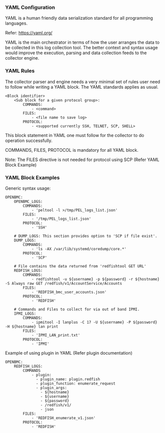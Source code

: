 ### YAML Configuration

YAML is a human friendly data serialization standard for all programming
languages.

Refer: https://yaml.org/

YAML is the main orchestrator in terms of how the user arranges the data to be
collected in this log collection tool. The better context and syntax usage would
improve the execution, parsing and data collection feeds to the collector
engine.

### YAML Rules

The collector parser and engine needs a very minimal set of rules user need to
follow while writing a YAML block. The YAML standards applies as usual.

```
<Block identifier>
    <Sub block for a given protocol group>:
        COMMANDS:
            - <command>
        FILES:
            - <file name to save log>
        PROTOCOL:
            - <supported currently SSH, TELNET, SCP, SHELL>
```

This block statement in YAML one must follow for the collector to do operation
successfully.

COMMANDS, FILES, PROTOCOL is mandatory for all YAML block.

Note: The FILES directive is not needed for protocol using SCP (Refer YAML Block
Example)

### YAML Block Examples

Generic syntax usage:

```
OPENBMC:
    OPENBMC_LOGS:
        COMMANDS:
            - 'peltool -l >/tmp/PEL_logs_list.json'
        FILES:
            - '/tmp/PEL_logs_list.json'
        PROTOCOL:
            - 'SSH'

    # DUMP_LOGS: This section provides option to 'SCP if file exist'.
    DUMP_LOGS:
        COMMANDS:
            - 'ls -AX /var/lib/systemd/coredump/core.*'
        PROTOCOL:
            - 'SCP'

    # File contains the data returned from 'redfishtool GET URL'
    REDFISH_LOGS:
        COMMANDS:
            - redfishtool -u ${username} -p ${password} -r ${hostname} -S Always raw GET /redfish/v1/AccountService/Accounts
        FILES:
            - 'REDFISH_bmc_user_accounts.json'
        PROTOCOL:
            - 'REDFISH'

    # Commands and Files to collect for via out of band IPMI.
    IPMI_LOGS:
        COMMANDS:
            - ipmitool -I lanplus -C 17 -U ${username} -P ${password} -H ${hostname} lan print
        FILES:
            - 'IPMI_LAN_print.txt'
        PROTOCOL:
            - 'IPMI'

```

Example of using plugin in YAML (Refer plugin documentation)

```
OPENBMC:
    REDFISH_LOGS:
        COMMANDS
            - plugin:
              - plugin_name: plugin.redfish
              - plugin_function: enumerate_request
              - plugin_args:
                - ${hostname}
                - ${username}
                - ${password}
                - /redfish/v1/
                - json
        FILES:
            - 'REDFISH_enumerate_v1.json'
        PROTOCOL:
            - 'REDFISH'
```

